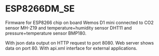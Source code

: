 # ESP8266DM_SE
Firmware for ESP8266 chip on board Wemos D1 mini 
connected to CO2 sensor MH-Z19
 and temperature+humidity sensor DHT11
  and pressure+temperature sensor BMP180.
  
With json data output on HTTP request to port 8080.
Web server shows data on port 80.
With api.xml interface for external applications.
